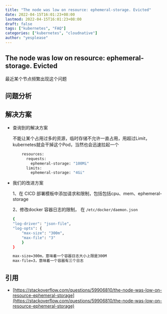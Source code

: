 ```yaml
---
title: "The node was low on resource: ephemeral-storage. Evicted"
date: 2022-04-15T16:01:23+08:00
lastmod: 2022-04-15T16:01:23+08:00
draft: false
tags: ["kubernetes", "FAQ"]
categories: ["kubernetes", "cloudnative"]
author: "yesplease"
---
```


## The node was low on resource: ephemeral-storage. Evicted

最近某个节点频繁出现这个问题

## 问题分析



## 解决方案

- 查询到的解决方案

  不能让某个占用过多的资源，临时存储不允许一直占用，用超过Limit， kubernetes就会干掉这个Pod，当然也会迅速拉起一个

  ```sh
      resources:
        requests:
          ephemeral-storage: "100Mi"
        limits:
          ephemeral-storage: "4Gi"
  ```

- 我们的改进方案

  1、在 CICD 部署模板中添加请求和限制，包括包括cpu、mem、ephemeral-storage

  2、修改docker 容器日志的限制， 在 `/etc/docker/daemon.json`

  ```sh
  {
  "log-driver": "json-file",
  "log-opts": {
      "max-size": "300m",
      "max-file": "3"
      }
  }
  
  max-size=300m，意味着一个容器日志大小上限是300M
  max-file=3，意味着一个容器有三个日志
  ```

## 引用

- [https://stackoverflow.com/questions/59906810/the-node-was-low-on-resource-ephemeral-storage](https://stackoverflow.com/questions/59906810/the-node-was-low-on-resource-ephemeral-storage)





